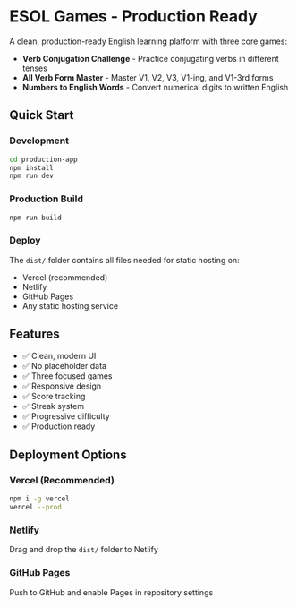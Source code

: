 # ESOL Games - Production Ready

A clean, production-ready English learning platform with three core games:

- **Verb Conjugation Challenge** - Practice conjugating verbs in different tenses
- **All Verb Form Master** - Master V1, V2, V3, V1-ing, and V1-3rd forms  
- **Numbers to English Words** - Convert numerical digits to written English

## Quick Start

### Development
```bash
cd production-app
npm install
npm run dev
```

### Production Build
```bash
npm run build
```

### Deploy
The `dist/` folder contains all files needed for static hosting on:
- Vercel (recommended)
- Netlify
- GitHub Pages
- Any static hosting service

## Features

- ✅ Clean, modern UI
- ✅ No placeholder data
- ✅ Three focused games
- ✅ Responsive design
- ✅ Score tracking
- ✅ Streak system
- ✅ Progressive difficulty
- ✅ Production ready

## Deployment Options

### Vercel (Recommended)
```bash
npm i -g vercel
vercel --prod
```

### Netlify
Drag and drop the `dist/` folder to Netlify

### GitHub Pages
Push to GitHub and enable Pages in repository settings


